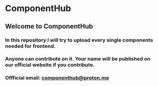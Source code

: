 # ComponentHub
## Welcome to ComponentHub
### In this repository I will try to upload every single components needed for frontend.
### Anyone can contribute on it. Your name will be published on our official website if you contribute.
### Offficial email: componenthub@proton.me